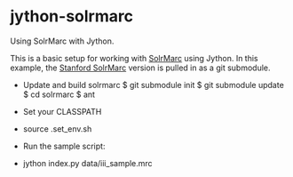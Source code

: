 jython-solrmarc
===============

Using SolrMarc with Jython. 

This is a basic setup for working with [SolrMarc](http://code.google.com/p/solrmarc/) using Jython.  In this example, the [Stanford SolrMarc](https://github.com/solrmarc/stanford-solr-marc) version is pulled in as a git submodule.     


* Update and build solrmarc
 $ git submodule init
 $ git submodule update
 $ cd solrmarc
 $ ant

* Set your CLASSPATH
 * source .set_env.sh

* Run the sample script:
 * jython index.py data/iii_sample.mrc
